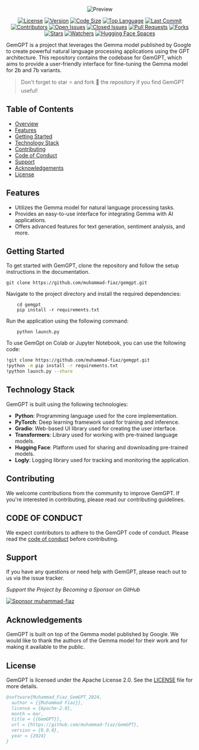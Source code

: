 <div style="text-align: center;">
    
![Preview ](https://github.com/muhammad-fiaz/GemGPT/assets/75434191/9c6566ca-db7f-49e2-9ddd-0781edea042f)

[![License](https://img.shields.io/github/license/muhammad-fiaz/gemgpt)](./LICENSE)
[![Version](https://img.shields.io/github/v/release/muhammad-fiaz/gemgpt)](https://github.com/muhammad-fiaz/gemgpt/releases)
[![Code Size](https://img.shields.io/github/languages/code-size/muhammad-fiaz/gemgpt)](https://github.com/muhammad-fiaz/gemgpt)
[![Top Language](https://img.shields.io/github/languages/top/muhammad-fiaz/gemgpt)](https://github.com/muhammad-fiaz/gemgpt)
[![Last Commit](https://img.shields.io/github/last-commit/muhammad-fiaz/gemgpt)](https://github.com/muhammad-fiaz/gemgpt/commits/main)
[![Contributors](https://img.shields.io/github/contributors/muhammad-fiaz/gemgpt)](https://github.com/muhammad-fiaz/gemgpt/graphs/contributors)
[![Open Issues](https://img.shields.io/github/issues-raw/muhammad-fiaz/gemgpt)](https://github.com/muhammad-fiaz/gemgpt/issues)
[![Closed Issues](https://img.shields.io/github/issues-closed-raw/muhammad-fiaz/gemgpt)](https://github.com/muhammad-fiaz/gemgpt/issues?q=is%3Aissue+is%3Aclosed)
[![Pull Requests](https://img.shields.io/github/issues-pr-raw/muhammad-fiaz/gemgpt)](https://github.com/muhammad-fiaz/gemgpt/pulls)
[![Forks](https://img.shields.io/github/forks/muhammad-fiaz/gemgpt?style=social)](https://github.com/muhammad-fiaz/gemgpt/network/members)
[![Stars](https://img.shields.io/github/stars/muhammad-fiaz/gemgpt?style=social)](https://github.com/muhammad-fiaz/gemgpt/stargazers)
[![Watchers](https://img.shields.io/github/watchers/muhammad-fiaz/gemgpt?style=social)](https://github.com/muhammad-fiaz/gemgpt/watchers)
[![Hugging Face Spaces](https://img.shields.io/badge/%F0%9F%A4%97%20Hugging%20Face-Spaces-yellow)](https://huggingface.co/spaces/muhammadfiaz/GemGPT)

</div>

GemGPT is a project that leverages the Gemma model published by Google to create powerful natural language processing applications using the GPT architecture. This repository contains the codebase for GemGPT, which aims to provide a user-friendly interface for fine-tuning the Gemma model for 2b and 7b variants.

> Don't forget to star ⭐ and fork 🍴 the repository if you find GemGPT useful!

## Table of Contents

- [Overview](#)
- [Features](#features)
- [Getting Started](#getting-started)
- [Technology Stack](#technology-stack)
- [Contributing](#contributing)
- [Code of Conduct](#code-of-conduct)
- [Support](#support)
- [Acknowledgements](#acknowledgements)
- [License](#license)


## Features

- Utilizes the Gemma model for natural language processing tasks.
- Provides an easy-to-use interface for integrating Gemma with AI applications.
- Offers advanced features for text generation, sentiment analysis, and more.

## Getting Started

To get started with GemGPT, clone the repository and follow the setup instructions in the documentation.

```shell
git clone https://github.com/muhammad-fiaz/gemgpt.git
```
Navigate to the project directory and install the required dependencies:
    
```shell
    cd gemgpt
    pip install -r requirements.txt
```
Run the application using the following command:

```shell
    python launch.py
```
To use GemGpt on Colab or Jupyter Notebook, you can use the following code:

```bash
!git clone https://github.com/muhammad-fiaz/gemgpt.git
!python -m pip install -r requirements.txt
!python launch.py --share
```


## Technology Stack

GemGPT is built using the following technologies:

- **Python**: Programming language used for the core implementation.
- **PyTorch**: Deep learning framework used for training and inference.
- **Gradio**: Web-based UI library used for creating the user interface.
- **Transformers**: Library used for working with pre-trained language models.
- **Hugging Face**: Platform used for sharing and downloading pre-trained models.
- **Logly**: Logging library used for tracking and monitoring the application.


## Contributing

We welcome contributions from the community to improve GemGPT. If you're interested in contributing, please read our contributing guidelines.

## CODE OF CONDUCT

We expect contributors to adhere to the GemGPT code of conduct. Please read the [code of conduct](./CODE_OF_CONDUCT.md) before contributing.

## Support

If you have any questions or need help with GemGPT, please reach out to us via the issue tracker.

_Support the Project by Becoming a Sponsor on GitHub_

[![Sponsor muhammad-fiaz](https://img.shields.io/badge/Sponsor-%231EAEDB.svg?&style=for-the-badge&logo=GitHub-Sponsors&logoColor=white)](https://github.com/sponsors/muhammad-fiaz)

## Acknowledgements

GemGPT is built on top of the Gemma model published by Google. We would like to thank the authors of the Gemma model for their work and for making it available to the public.

## License

GemGPT is licensed under the Apache License 2.0. See the [LICENSE](./LICENSE) file for more details.

```bibtex
@software{Muhammad_Fiaz_GemGPT_2024,
  author = {{Muhammad Fiaz}},
  license = {Apache-2.0},
  month = mar,
  title = {{GemGPT}},
  url = {https://github.com/muhammad-fiaz/GemGPT},
  version = {0.0.0},
  year = {2024}
}

